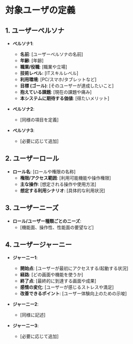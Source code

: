 # 対象ユーザの定義

## 1. ユーザーペルソナ
- **ペルソナ1**:
  - **名前**: [ユーザーペルソナの名前]
  - **年齢**: [年齢]
  - **職業/役職**: [職業や立場]
  - **技術レベル**: [ITスキルレベル]
  - **利用環境**: [PC/スマホ/タブレットなど]
  - **目標 (ゴール)**: [そのユーザーが達成したいこと]
  - **抱えている課題**: [現在の課題や痛み]
  - **本システムに期待する価値**: [得たいメリット]

- **ペルソナ2**:
  - [同様の項目を定義]

- **ペルソナ3**:
  - [必要に応じて追加]

## 2. ユーザーロール
- **ロール名**: [ロールや権限の名称]
  - **権限/アクセス範囲**: [利用可能機能や操作権限]
  - **主な操作**: [想定される操作や使用方法]
  - **想定する利用シナリオ**: [具体的な利用状況]

## 3. ユーザーニーズ
- **ロール/ユーザー種類ごとのニーズ**:
  - [機能面、操作性、性能面の要望など]

## 4. ユーザージャーニー
- **ジャーニー1**:
  - **開始点**: [ユーザーが最初にアクセスする/起動する状況]
  - **経路**: [どの画面や機能を使うか]
  - **終了点**: [最終的に到達する画面や成果]
  - **感情の変化**: [ユーザーが感じるストレスや満足]
  - **改善できるポイント**: [ユーザー体験向上のための示唆]

- **ジャーニー2**:
  - [同様に記述]

- **ジャーニー3**:
  - [必要に応じて追加]